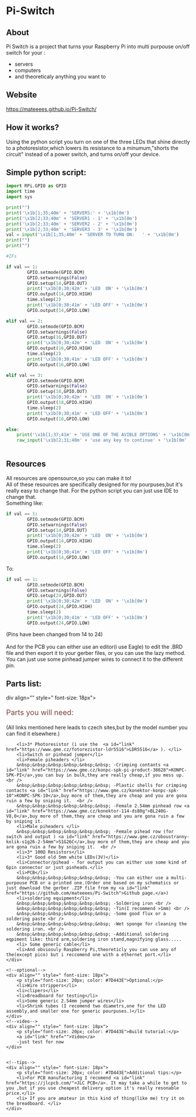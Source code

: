 # Pi-Switch
## About
Pi Switch is a project that turns your Raspberry Pi into multi purpouse on/off switch for your : 
* servers
* computers
* and theoreticaly anything you want to
  
  
## Website

https://mateeees.github.io/Pi-Switch/

## How it works?
Using the python script you turn on one of the three LEDs that shine directly to a photoresistor,which lowers its resistance to a minumum,"shorts the circuit" instead of a power switch, and turns on/off your device. 
## Simple python script:

```python
import RPi.GPIO as GPIO
import time
import sys

print("")
print('\x1b[1;35;40m' + 'SERVERS:' + '\x1b[0m')
print('\x1b[2;33;40m' + 'SERVER1 - 1' + '\x1b[0m')
print('\x1b[2;33;40m' + 'SERVER2 - 2' + '\x1b[0m')
print('\x1b[2;33;40m' + 'SERVER3 - 3' + '\x1b[0m')
val = input('\x1b[1;35;40m' + 'SERVER TO TURN ON:   ' + '\x1b[0m')
print("")
print("")

#IFs

if val == 1:
        GPIO.setmode(GPIO.BCM)
        GPIO.setwarnings(False)
        GPIO.setup(14,GPIO.OUT)
        print('\x1b[0;30;42m' + 'LED  ON' + '\x1b[0m')
        GPIO.output(14,GPIO.HIGH)
        time.sleep(2)
        print('\x1b[0;30;41m' + 'LED OFF' + '\x1b[0m')
        GPIO.output(14,GPIO.LOW)

elif val == 2:
        GPIO.setmode(GPIO.BCM)
        GPIO.setwarnings(False)
        GPIO.setup(16,GPIO.OUT)
        print('\x1b[0;30;42m' + 'LED  ON' + '\x1b[0m')
        GPIO.output(16,GPIO.HIGH)
        time.sleep(2)
        print('\x1b[0;30;41m' + 'LED OFF' + '\x1b[0m')
        GPIO.output(16,GPIO.LOW)

elif val == 3:
        GPIO.setmode(GPIO.BCM)
        GPIO.setwarnings(False)
        GPIO.setup(18,GPIO.OUT)
        print('\x1b[0;30;42m' + 'LED  ON' + '\x1b[0m')
        GPIO.output(18,GPIO.HIGH)
        time.sleep(2)
        print('\x1b[0;30;41m' + 'LED OFF' + '\x1b[0m')
        GPIO.output(18,GPIO.LOW)

else:
	print('\x1b[1;37;41m' + 'USE ONE OF THE AVIBLE OPTIONS' + '\x1b[0m')
	raw_input('\x1b[2;31;40m' + 'use any key to continue' + '\x1b[0m'
  
```

## Resources
All resources are opensource,so you can make it to! <br/>
All of these resources are specifically designed for my pourpuses,but it's really easy to change that. For the python script you can just use IDE to change that. <br/>
Something like:
```python
if val == 1:
        GPIO.setmode(GPIO.BCM)
        GPIO.setwarnings(False)
        GPIO.setup(14,GPIO.OUT)
        print('\x1b[0;30;42m' + 'LED  ON' + '\x1b[0m')
        GPIO.output(14,GPIO.HIGH)
        time.sleep(2)
        print('\x1b[0;30;41m' + 'LED OFF' + '\x1b[0m')
        GPIO.output(14,GPIO.LOW)
```
To:
```python
if val == 1:
        GPIO.setmode(GPIO.BCM)
        GPIO.setwarnings(False)
        GPIO.setup(24,GPIO.OUT)
        print('\x1b[0;30;42m' + 'LED  ON' + '\x1b[0m')
        GPIO.output(24,GPIO.HIGH)
        time.sleep(2)
        print('\x1b[0;30;41m' + 'LED OFF' + '\x1b[0m')
        GPIO.output(24,GPIO.LOW)
```
(Pins have been changed from 14 to 24) <br/> <br/>
And for the PCB you can either use an editor(i use Eagle) to edit the .BRD file and then export it to your gerber files, or you can use the lazy method. You can just use some pinhead jumper wires to connect it to the different pin.

## Parts list:

div align="" style=" font-size: 18px">
        <p style="font-size: 20px; color: #7D443E">Parts you will need:</p>
        (All links mentioned here leads to czech sites,but by the model number you can find it elsewhere.)


        <li>3* Photoresistor (i use the  <a id="link" href="https://www.gme.cz/fotorezistor-ldr5516">LDR5516</a> ). </li>
        <li>Switch or pinhead jumper</li>
        <li>Female piheaders </li>
        &nbsp;&nbsp;&nbsp;&nbsp;&nbsp;&nbsp; -Crimping contants <a id="link" href="https://www.gme.cz/konpc-spk-pi-product-38628">KONPC-SPK-PI</a>,you can buy in bulk,they are really cheap,if you mess up. <br />
        &nbsp;&nbsp;&nbsp;&nbsp;&nbsp;&nbsp; -Plastic shells for crimping contacts <a id="link" href="https://www.gme.cz/konektor-konpc-spk-10">KONPC-SPK-10</a>,buy more of them,they are cheap and you are gona ruin a few by sniping it.  <br />
        &nbsp;&nbsp;&nbsp;&nbsp;&nbsp;&nbsp; -Female 2.54mm pinhead row <a id="link" href="https://www.gme.cz/konektor-114-ds80g">BL240G-V8,0</a>,buy more of them,they are cheap and you are gona ruin a few by sniping it.
        <li>Male piheaders </li>
        &nbsp;&nbsp;&nbsp;&nbsp;&nbsp;&nbsp; -Female pihead row (for switch and output ) <a id="link" href="https://www.gme.cz/oboustranny-kolik-s1g26-2-54mm">S1G26C</a>,buy more of them,they are cheap and you are gona ruin a few by sniping it.  <br />
        <li>3* 100Ω Resistors</li>
        <li>3* Good old 5mm white LEDs(3V)</li>
        <li>Connector/pihead - for output you can either use some kind of 6pin connector or just pinheads.</li>
        <li>PCB</li>
        &nbsp;&nbsp;&nbsp;&nbsp;&nbsp;&nbsp; -You can either use a multi-purpouse PCB or a printed one.(Order one based on my schematics or just download the gerber .ZIP file from my <a id="link" href="https://github.com/mateeees/Pi-Switch">Github page.</a>)
        <li>soldering equipment</li>
        &nbsp;&nbsp;&nbsp;&nbsp;&nbsp;&nbsp; -Soldering iron <br />
        &nbsp;&nbsp;&nbsp;&nbsp;&nbsp;&nbsp; -Tin(I recommend >1mm) <br />
        &nbsp;&nbsp;&nbsp;&nbsp;&nbsp;&nbsp; -Some good flux or a soldering paste <br />
        &nbsp;&nbsp;&nbsp;&nbsp;&nbsp;&nbsp; -Wet sponge for cleaning the soldering iron. <br />
        &nbsp;&nbsp;&nbsp;&nbsp;&nbsp;&nbsp; -Additional soldering eqpiment like: third arm,soldering iron stand,magnifying glass.....
        <li> Some generic cable</li>
        <li>And obviosuly Raspberry Pi,theoreticly you can use any of the(except pico) but i reccomend one with a ethernet port.</li>
    </div>

    <!--optional-->
    <div align="" style=" font-size: 18px">
        <p style="font-size: 20px; color: #7D443E">Optional:</p>
        <li>Wire strippers</li>
        <li>clipers</li>
        <li>Breadboard for testing</li>
        <li>Some generic 2.54mm jumper wires</li>
        <li>Shrink tubes (I recomend two diametrs,one for the LED assembly,and smaller one for generic pourpuses.)</li>
    </div>
    <!--video-->
    <div align="" style=" font-size: 18px">
        <p style="font-size: 20px; color: #7D443E">Build tutorial:</p>
        <a id="link" href="">Video</a>
        -just test for now
    </div>


    <!--tips-->
    <div align="" style=" font-size: 18px">
        <p style="font-size: 20px; color: #7D443E">Additional tips:</p>
        <li>For PCB manufacturing I recomend <a id="link" href="https://jlcpcb.com/">JLC PCB</a>. It may take a while to get to you ,but if you use cheapest delivery option it's really resonable price.</li>
        <li> If you are amateur in this kind of thing(like me) try it on the breadboard. </li>
    </div>

